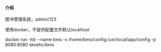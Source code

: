 #### 介绍
图书管理系统，admin/123

使用docker，不提供配置文件默认localhost

docker run -itd --name bms -v /home/bms/config:/usr/local/app/config -p 8080:8080 sknehc/bms
